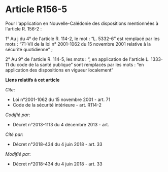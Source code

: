 # Article R156-5

Pour l'application en Nouvelle-Calédonie des dispositions mentionnées à l'article R. 156-2 :

1° Au j du 4° de l'article R. 114-2, le mot : “L. 5332-6” est remplacé par les mots : “71-VII de la loi n° 2001-1062 du 15
novembre 2001 relative à la sécurité quotidienne” ;

2° Au 9° de l'article R. 114-5, les mots : “, en application de l'article L. 1333-11 du code de la santé publique” sont
remplacés par les mots : “en application des dispositions en vigueur localement”

**Liens relatifs à cet article**

_Cite_:

  - Loi n°2001-1062 du 15 novembre 2001 - art. 71
  - Code de la sécurité intérieure - art. R114-2

_Codifié par_:

  - Décret n°2013-1113 du 4 décembre 2013 - art.

_Cité par_:

  - Décret n°2018-434 du 4 juin 2018 - art. 33

_Modifié par_:

  - Décret n°2018-434 du 4 juin 2018 - art. 33
